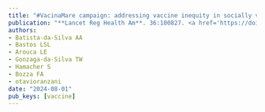 ```yaml
---
title: "#VacinaMare campaign: addressing vaccine inequity in socially vulnerabilised communities"
publication: "**Lancet Reg Health Am**. 36:100827. <a href='https://doi.org/10.1016/j.lana.2024.100827' target='_blank' rel='noopener noreferrer'>10.1016/j.lana.2024.100827</a>"
authors:
- Batista-da-Silva AA
- Bastos LSL
- Arouca LE
- Gonzaga-da-Silva TW
- Hamacher S
- Bozza FA
- otavioranzani
date: "2024-08-01"
pub_keys: [vaccine]
---
```

